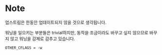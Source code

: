 Note
====



업스트림은 한동안 업데이트되지 않을 것으로 생각됩니다.

워닝을 일으키는 부분들은 trivial하지만, 동작을 조금이라도 바꾸고 싶지 않으므로 바꾸지 않고
워닝을 감제로 감추고 있습니다.

    OTHER_CFLAGS = -w
